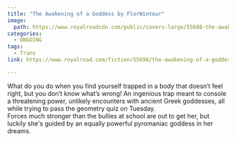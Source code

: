 ```yaml
---
title: "The Awakening of a Goddess by FlorWintour"
image:
  path: https://www.royalroadcdn.com/public/covers-large/55698-the-awakening-of-a-goddess.jpg
categories:
  - ONGOING
tags:
  - Trans
link: https://www.royalroad.com/fiction/55698/the-awakening-of-a-goddess

---
```

What do you do when you find yourself trapped in a body that doesn’t feel right, but you don’t know what’s wrong! 
An ingenious trap meant to console a threatening power, unlikely encounters with ancient Greek goddesses, all while trying to pass the geometry quiz on Tuesday.  
Forces much stronger than the bullies at school are out to get her, but luckily she's guided by an equally powerful pyromaniac goddess in her dreams.  
